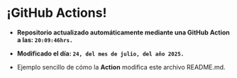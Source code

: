 # ¡GitHub Actions!
* **Repositorio actualizado automáticamente mediante una GitHub Action a las: `20:09:46hrs.`**
* **Modificado el día: `24, del mes de julio, del año 2025.`**

* Ejemplo sencillo de cómo la **Action** modifica este archivo README.md.
